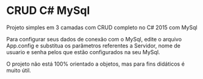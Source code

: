 # CRUD C# MySql
Projeto simples em 3 camadas com CRUD completo no C# 2015 com MySql

Para configurar seus dados de conexão com o MySql, edite o arquivo App.config e substitua os parâmetros referentes a Servidor, nome de usuario e senha pelos que estão configurados na seu MySql.

O projeto não está 100% orientado a objetos, mas para fins didáticos é muito útil.

